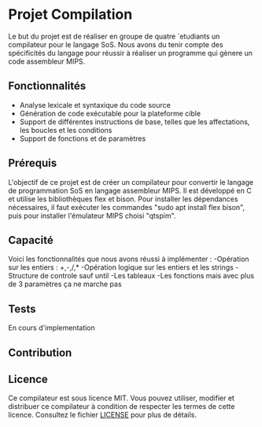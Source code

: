 # Projet Compilation

Le but du projet est de réaliser en groupe de quatre ´etudiants un compilateur pour le langage SoS. Nous avons du tenir compte des spécificités du langage pour réussir à réaliser un programme qui gènere un code assembleur MIPS.


## Fonctionnalités

- Analyse lexicale et syntaxique du code source
- Génération de code exécutable pour la plateforme cible
- Support de différentes instructions de base, telles que les affectations, les boucles et les conditions
- Support de fonctions et de paramètres

## Prérequis

L'objectif de ce projet est de créer un compilateur pour convertir le langage de programmation SoS en langage assembleur MIPS. Il est développé en C et utilise les bibliothèques flex et bison. Pour installer les dépendances nécessaires, il faut exécuter les commandes "sudo apt install flex bison", puis pour installer l'émulateur MIPS choisi "qtspim".

## Capacité 

Voici les fonctionnalités que nous avons réussi à implémenter :
 -Opération sur les entiers : +,-,/,*
 -Opération logique sur les entiers et les strings
 -Structure de controle sauf until
 -Les tableaux
 -Les fonctions mais avec plus de 3 paramètres ça ne marche pas


## Tests

En cours d'implementation

## Contribution



## Licence

Ce compilateur est sous licence MIT. Vous pouvez utiliser, modifier et distribuer ce compilateur à condition de respecter les termes de cette licence. Consultez le fichier [LICENSE](LICENSE) pour plus de détails.
